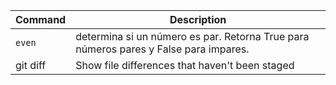 | Command | Description |
| --- | --- |
| `even` | determina si un número es par. Retorna True para números pares y False para impares. |
| git diff | Show file differences that haven't been staged |
